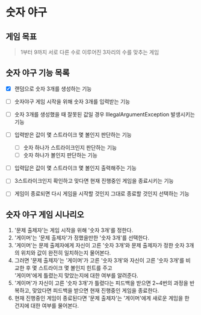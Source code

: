 # 숫자 야구
## 게임 목표

>  1부터 9까지 서로 다른 수로 이루어진 3자리의 수를 맞추는 게임

## 숫자 야구 기능 목록

- [x] 랜덤으로 숫자 3개를 생성하는 기능
- [ ] 숫자야구 게임 시작을 위해 숫자 3개를 입력받는 기능
- [ ] 숫자 3개를 생성했을 때 잘못된 값일 경우 IllegalArgumentException 발생시키는 기능

- [ ] 입력받은 값이 몇 스트라이크 몇 볼인지 판단하는 기능
  - [ ] 숫자 하나가 스트라이크인지 판단하는 기능
  - [ ] 숫자 하나가 볼인지 판단하는 기능
- [ ] 입력답은 값이 몇 스트라이크 몇 볼인지 출력해주는 기능

- [ ] 3스트라이크인지 확인하고 맞다면 현재 진행중인 게임을 종료시키는 기능
- [ ] 게임이 종료되면 다시 게임을 시작할 것인지 그대로 종료할 것인지 선택하는 기능

## 숫자 야구 게임 시나리오

1. '문제 출제자'는 게임 시작을 위해 '숫자 3개'를 정한다.
2. '게이머'는 '문제 출제자'가 정했을만한 '숫자 3개'를 선택한다.
3. '게이머'는 문제 출제자에게 자신이 고른 '숫자 3개'와 문제 출제자가 정한 숫자 3개의 위치와 값이 완전히 일치하는지 물어본다.
4. 그러면 '문제 출제자'는 '게이머'가 고른 '숫자 3개'와 자신이 고른 '숫자 3개'를 비교한 후 몇 스트라이크 몇 볼인지 힌트를 주고 <br>'게이머'에게 틀렸는지 맞았는지에 대한 여부를 알려준다.
5. '게이머'가 자신이 고른 '숫자 3개'가 틀렸다는 피드백을 받으면 2~4번의 과정을 반복하고, 맞았다면 피드백을 받으면 현재 진행중인 게임을 종료한다.
6. 현재 진행중인 게임이 종료된다면 '문제 출제자'는 '게이머'에게 새로운 게임을 한 건지에 대한 여부를 물어본다.

